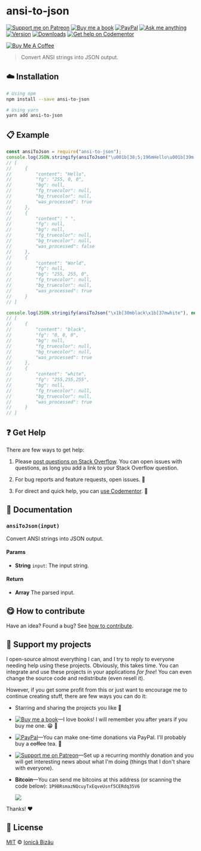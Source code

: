 <!-- Please do not edit this file. Edit the `blah` field in the `package.json` instead. If in doubt, open an issue. -->


# ansi-to-json

 [![Support me on Patreon][badge_patreon]][patreon] [![Buy me a book][badge_amazon]][amazon] [![PayPal][badge_paypal_donate]][paypal-donations] [![Ask me anything](https://img.shields.io/badge/ask%20me-anything-1abc9c.svg)](https://github.com/IonicaBizau/ama) [![Version](https://img.shields.io/npm/v/ansi-to-json.svg)](https://www.npmjs.com/package/ansi-to-json) [![Downloads](https://img.shields.io/npm/dt/ansi-to-json.svg)](https://www.npmjs.com/package/ansi-to-json) [![Get help on Codementor](https://cdn.codementor.io/badges/get_help_github.svg)](https://www.codementor.io/johnnyb?utm_source=github&utm_medium=button&utm_term=johnnyb&utm_campaign=github)

<a href="https://www.buymeacoffee.com/H96WwChMy" target="_blank"><img src="https://www.buymeacoffee.com/assets/img/custom_images/yellow_img.png" alt="Buy Me A Coffee"></a>

> Convert ANSI strings into JSON output.

## :cloud: Installation

```sh
# Using npm
npm install --save ansi-to-json

# Using yarn
yarn add ansi-to-json
```


## :clipboard: Example



```js
const ansiToJson = require("ansi-to-json");
console.log(JSON.stringify(ansiToJson("\u001b[38;5;196mHello\u001b[39m \u001b[48;5;226mWorld\u001b[49m"), null, 4));
// [
//     {
//         "content": "Hello",
//         "fg": "255, 0, 0",
//         "bg": null,
//         "fg_truecolor": null,
//         "bg_truecolor": null,
//         "was_processed": true
//     },
//     {
//         "content": " ",
//         "fg": null,
//         "bg": null,
//         "fg_truecolor": null,
//         "bg_truecolor": null,
//         "was_processed": false
//     },
//     {
//         "content": "World",
//         "fg": null,
//         "bg": "255, 255, 0",
//         "fg_truecolor": null,
//         "bg_truecolor": null,
//         "was_processed": true
//     }
// ]

console.log(JSON.stringify(ansiToJson("\x1b[30mblack\x1b[37mwhite"), null, 4));
// [
//     {
//         "content": "black",
//         "fg": "0, 0, 0",
//         "bg": null,
//         "fg_truecolor": null,
//         "bg_truecolor": null,
//         "was_processed": true
//     },
//     {
//         "content": "white",
//         "fg": "255,255,255",
//         "bg": null,
//         "fg_truecolor": null,
//         "bg_truecolor": null,
//         "was_processed": true
//     }
// ]
```



## :question: Get Help

There are few ways to get help:

 1. Please [post questions on Stack Overflow](https://stackoverflow.com/questions/ask). You can open issues with questions, as long you add a link to your Stack Overflow question.
 2. For bug reports and feature requests, open issues. :bug:

 3. For direct and quick help, you can [use Codementor](https://www.codementor.io/johnnyb). :rocket:



## :memo: Documentation


### `ansiToJson(input)`
Convert ANSI strings into JSON output.

#### Params

- **String** `input`: The input string.

#### Return
- **Array** The parsed input.



## :yum: How to contribute
Have an idea? Found a bug? See [how to contribute][contributing].


## :sparkling_heart: Support my projects

I open-source almost everything I can, and I try to reply to everyone needing help using these projects. Obviously,
this takes time. You can integrate and use these projects in your applications *for free*! You can even change the source code and redistribute (even resell it).

However, if you get some profit from this or just want to encourage me to continue creating stuff, there are few ways you can do it:


 - Starring and sharing the projects you like :rocket:
 - [![Buy me a book][badge_amazon]][amazon]—I love books! I will remember you after years if you buy me one. :grin: :book:
 - [![PayPal][badge_paypal]][paypal-donations]—You can make one-time donations via PayPal. I'll probably buy a ~~coffee~~ tea. :tea:
 - [![Support me on Patreon][badge_patreon]][patreon]—Set up a recurring monthly donation and you will get interesting news about what I'm doing (things that I don't share with everyone).
 - **Bitcoin**—You can send me bitcoins at this address (or scanning the code below): `1P9BRsmazNQcuyTxEqveUsnf5CERdq35V6`

    ![](https://i.imgur.com/z6OQI95.png)


Thanks! :heart:



## :scroll: License

[MIT][license] © [Ionică Bizău][website]


[badge_patreon]: https://ionicabizau.github.io/badges/patreon.svg
[badge_amazon]: https://ionicabizau.github.io/badges/amazon.svg
[badge_paypal]: https://ionicabizau.github.io/badges/paypal.svg
[badge_paypal_donate]: https://ionicabizau.github.io/badges/paypal_donate.svg

[patreon]: https://www.patreon.com/ionicabizau
[amazon]: http://amzn.eu/hRo9sIZ
[paypal-donations]: https://www.paypal.com/cgi-bin/webscr?cmd=_s-xclick&hosted_button_id=RVXDDLKKLQRJW

[license]: http://showalicense.com/?fullname=Ionic%C4%83%20Biz%C4%83u%20%3Cbizauionica%40gmail.com%3E%20(https%3A%2F%2Fionicabizau.net)&year=2016#license-mit
[website]: https://ionicabizau.net
[contributing]: /CONTRIBUTING.md
[docs]: /DOCUMENTATION.md
